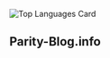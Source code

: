 ![Top Languages Card](https://github-readme-stats-roan-two-92.vercel.app/api/top-langs/?username=konoka-iori&count_private=true&layout=compact&theme=cobalt)

## Parity-Blog.info
<!-- BLOG-POST-LIST:START -->
<!-- BLOG-POST-LIST:END -->
